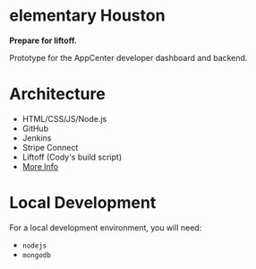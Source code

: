 # elementary Houston
**Prepare for liftoff.**

Prototype for the AppCenter developer dashboard and backend.

# Architecture
* HTML/CSS/JS/Node.js
* GitHub
* Jenkins
* Stripe Connect
* Liftoff (Cody's build script)
* [More Info](https://docs.google.com/document/d/1nHCnxNpaQI8G2VdJKFeri12krLpgtUQllMj8_PdZ7P8/edit)

# Local Development
For a local development environment, you will need:
* `nodejs`
* `mongodb`
